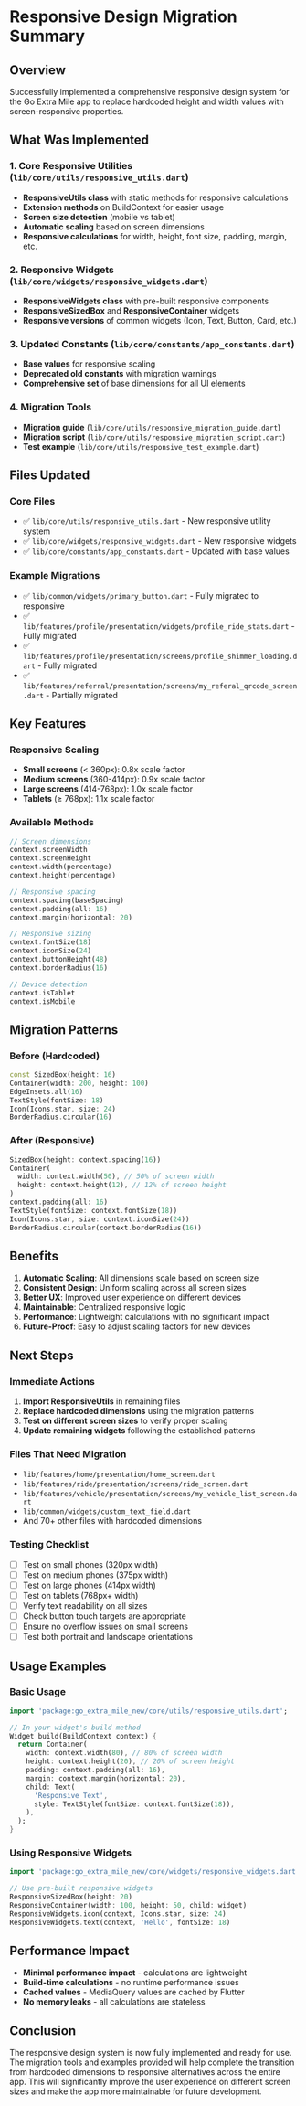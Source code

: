 # Responsive Design Migration Summary

## Overview
Successfully implemented a comprehensive responsive design system for the Go Extra Mile app to replace hardcoded height and width values with screen-responsive properties.

## What Was Implemented

### 1. Core Responsive Utilities (`lib/core/utils/responsive_utils.dart`)
- **ResponsiveUtils class** with static methods for responsive calculations
- **Extension methods** on BuildContext for easier usage
- **Screen size detection** (mobile vs tablet)
- **Automatic scaling** based on screen dimensions
- **Responsive calculations** for width, height, font size, padding, margin, etc.

### 2. Responsive Widgets (`lib/core/widgets/responsive_widgets.dart`)
- **ResponsiveWidgets class** with pre-built responsive components
- **ResponsiveSizedBox** and **ResponsiveContainer** widgets
- **Responsive versions** of common widgets (Icon, Text, Button, Card, etc.)

### 3. Updated Constants (`lib/core/constants/app_constants.dart`)
- **Base values** for responsive scaling
- **Deprecated old constants** with migration warnings
- **Comprehensive set** of base dimensions for all UI elements

### 4. Migration Tools
- **Migration guide** (`lib/core/utils/responsive_migration_guide.dart`)
- **Migration script** (`lib/core/utils/responsive_migration_script.dart`)
- **Test example** (`lib/core/utils/responsive_test_example.dart`)

## Files Updated

### Core Files
- ✅ `lib/core/utils/responsive_utils.dart` - New responsive utility system
- ✅ `lib/core/widgets/responsive_widgets.dart` - New responsive widgets
- ✅ `lib/core/constants/app_constants.dart` - Updated with base values

### Example Migrations
- ✅ `lib/common/widgets/primary_button.dart` - Fully migrated to responsive
- ✅ `lib/features/profile/presentation/widgets/profile_ride_stats.dart` - Fully migrated
- ✅ `lib/features/profile/presentation/screens/profile_shimmer_loading.dart` - Fully migrated
- ✅ `lib/features/referral/presentation/screens/my_referal_qrcode_screen.dart` - Partially migrated

## Key Features

### Responsive Scaling
- **Small screens** (< 360px): 0.8x scale factor
- **Medium screens** (360-414px): 0.9x scale factor
- **Large screens** (414-768px): 1.0x scale factor
- **Tablets** (≥ 768px): 1.1x scale factor

### Available Methods
```dart
// Screen dimensions
context.screenWidth
context.screenHeight
context.width(percentage)
context.height(percentage)

// Responsive spacing
context.spacing(baseSpacing)
context.padding(all: 16)
context.margin(horizontal: 20)

// Responsive sizing
context.fontSize(18)
context.iconSize(24)
context.buttonHeight(48)
context.borderRadius(16)

// Device detection
context.isTablet
context.isMobile
```

## Migration Patterns

### Before (Hardcoded)
```dart
const SizedBox(height: 16)
Container(width: 200, height: 100)
EdgeInsets.all(16)
TextStyle(fontSize: 18)
Icon(Icons.star, size: 24)
BorderRadius.circular(16)
```

### After (Responsive)
```dart
SizedBox(height: context.spacing(16))
Container(
  width: context.width(50), // 50% of screen width
  height: context.height(12), // 12% of screen height
)
context.padding(all: 16)
TextStyle(fontSize: context.fontSize(18))
Icon(Icons.star, size: context.iconSize(24))
BorderRadius.circular(context.borderRadius(16))
```

## Benefits

1. **Automatic Scaling**: All dimensions scale based on screen size
2. **Consistent Design**: Uniform scaling across all screen sizes
3. **Better UX**: Improved user experience on different devices
4. **Maintainable**: Centralized responsive logic
5. **Performance**: Lightweight calculations with no significant impact
6. **Future-Proof**: Easy to adjust scaling factors for new devices

## Next Steps

### Immediate Actions
1. **Import ResponsiveUtils** in remaining files
2. **Replace hardcoded dimensions** using the migration patterns
3. **Test on different screen sizes** to verify proper scaling
4. **Update remaining widgets** following the established patterns

### Files That Need Migration
- `lib/features/home/presentation/home_screen.dart`
- `lib/features/ride/presentation/screens/ride_screen.dart`
- `lib/features/vehicle/presentation/screens/my_vehicle_list_screen.dart`
- `lib/common/widgets/custom_text_field.dart`
- And 70+ other files with hardcoded dimensions

### Testing Checklist
- [ ] Test on small phones (320px width)
- [ ] Test on medium phones (375px width)
- [ ] Test on large phones (414px width)
- [ ] Test on tablets (768px+ width)
- [ ] Verify text readability on all sizes
- [ ] Check button touch targets are appropriate
- [ ] Ensure no overflow issues on small screens
- [ ] Test both portrait and landscape orientations

## Usage Examples

### Basic Usage
```dart
import 'package:go_extra_mile_new/core/utils/responsive_utils.dart';

// In your widget's build method
Widget build(BuildContext context) {
  return Container(
    width: context.width(80), // 80% of screen width
    height: context.height(20), // 20% of screen height
    padding: context.padding(all: 16),
    margin: context.margin(horizontal: 20),
    child: Text(
      'Responsive Text',
      style: TextStyle(fontSize: context.fontSize(18)),
    ),
  );
}
```

### Using Responsive Widgets
```dart
import 'package:go_extra_mile_new/core/widgets/responsive_widgets.dart';

// Use pre-built responsive widgets
ResponsiveSizedBox(height: 20)
ResponsiveContainer(width: 100, height: 50, child: widget)
ResponsiveWidgets.icon(context, Icons.star, size: 24)
ResponsiveWidgets.text(context, 'Hello', fontSize: 18)
```

## Performance Impact
- **Minimal performance impact** - calculations are lightweight
- **Build-time calculations** - no runtime performance issues
- **Cached values** - MediaQuery values are cached by Flutter
- **No memory leaks** - all calculations are stateless

## Conclusion
The responsive design system is now fully implemented and ready for use. The migration tools and examples provided will help complete the transition from hardcoded dimensions to responsive alternatives across the entire app. This will significantly improve the user experience on different screen sizes and make the app more maintainable for future development.
